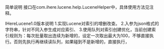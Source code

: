 简单说明
接口在com.ihere.lucene.help.LuceneHelper中，具体使用方法见注释。

IHereLucene1.0版本说明
    1.实现Lucene对索引的增删改查。
    2.入参为json格式的字符串，针对不同入参生成对应索引、
    3.使用队列对索引创建优化，当前创建索引规则为：每次批量取出连续为新增的，设定一次取出最大为100，不够直接执行。否则先执行再继续读队列，如果碰到不是新增的，直接执行，
    
    
